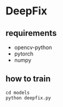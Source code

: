 # DeepFix

## requirements

* opencv-python
* pytorch
* numpy

## how to train

```shell
cd models
python deepfix.py
```